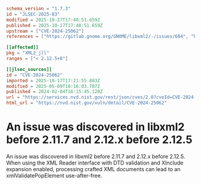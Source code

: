 ```toml
schema_version = "1.7.3"
id = "JLSEC-2025-83"
modified = 2025-10-17T17:40:51.659Z
published = 2025-10-17T17:40:51.659Z
upstream = ["CVE-2024-25062"]
references = ["https://gitlab.gnome.org/GNOME/libxml2/-/issues/604", "https://gitlab.gnome.org/GNOME/libxml2/-/tags", "https://gitlab.gnome.org/GNOME/libxml2/-/issues/604", "https://gitlab.gnome.org/GNOME/libxml2/-/tags"]

[[affected]]
pkg = "XML2_jll"
ranges = ["< 2.12.5+0"]

[[jlsec_sources]]
id = "CVE-2024-25062"
imported = 2025-10-17T17:21:55.883Z
modified = 2025-05-09T18:16:03.707Z
published = 2024-02-04T16:15:45.120Z
url = "https://services.nvd.nist.gov/rest/json/cves/2.0?cveId=CVE-2024-25062"
html_url = "https://nvd.nist.gov/vuln/detail/CVE-2024-25062"
```

# An issue was discovered in libxml2 before 2.11.7 and 2.12.x before 2.12.5

An issue was discovered in libxml2 before 2.11.7 and 2.12.x before 2.12.5. When using the XML Reader interface with DTD validation and XInclude expansion enabled, processing crafted XML documents can lead to an xmlValidatePopElement use-after-free.

